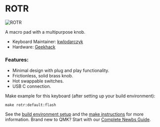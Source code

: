 # ROTR
![ROTR](https://i.imgur.com/051liRC.jpg)

A macro pad with a multipurpose knob.

* Keyboard Maintainer: [kwlodarczyk](https://github.com/kwlodarczy)
* Hardware: [Geekhack](https://geekhack.org/index.php?topic=107104.0)

### Features:
* Minimal design with plug and play functionality.
* Frictionless, solid brass knob.
* Hot swappable switches.
* USB C connection.

Make example for this keyboard (after setting up your build environment):

    make rotr:default:flash

See the [build environment setup](https://docs.qmk.fm/#/getting_started_build_tools) and the [make instructions](https://docs.qmk.fm/#/getting_started_make_guide) for more information. Brand new to QMK? Start with our [Complete Newbs Guide](https://docs.qmk.fm/#/newbs).
